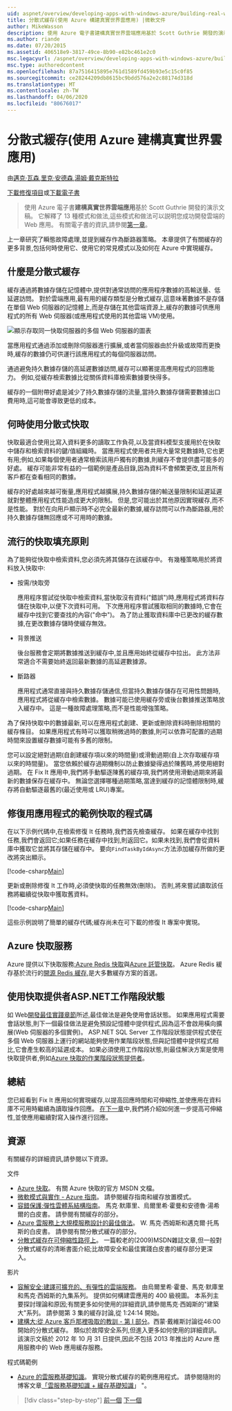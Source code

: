 ```yaml
---
uid: aspnet/overview/developing-apps-with-windows-azure/building-real-world-cloud-apps-with-windows-azure/distributed-caching
title: 分散式緩存(使用 Azure 構建真實世界雲應用) |微軟文件
author: MikeWasson
description: 使用 Azure 電子書建構真實世界雲端應用基於 Scott Guthrie 開發的演示文稿。 它解釋了13種模式和做法,他可以...
ms.author: riande
ms.date: 07/20/2015
ms.assetid: 406518e9-3817-49ce-8b90-e82bc461e2c0
msc.legacyurl: /aspnet/overview/developing-apps-with-windows-azure/building-real-world-cloud-apps-with-windows-azure/distributed-caching
msc.type: authoredcontent
ms.openlocfilehash: 87a7516415895e761d1589fd459b93e5c15c0f85
ms.sourcegitcommit: ce28244209db8615bc9bdd576a2e2c88174d318d
ms.translationtype: MT
ms.contentlocale: zh-TW
ms.lasthandoff: 04/06/2020
ms.locfileid: "80676017"
---
```

# <a name="distributed-caching-building-real-world-cloud-apps-with-azure"></a>分散式緩存(使用 Azure 建構真實世界雲應用)

由[邁克·瓦森](https://github.com/MikeWasson),[里克·安德森](https://twitter.com/RickAndMSFT),[湯姆·戴克斯特拉](https://github.com/tdykstra)

[下載修復項目](https://code.msdn.microsoft.com/Fix-It-app-for-Building-cdd80df4)或[下載電子書](https://blogs.msdn.com/b/microsoft_press/archive/2014/07/23/free-ebook-building-cloud-apps-with-microsoft-azure.aspx)

> 使用 Azure 電子書**建構真實世界雲端應用**基於 Scott Guthrie 開發的演示文稿。 它解釋了 13 種模式和做法,這些模式和做法可以説明您成功開發雲端的 Web 應用。 有關電子書的資訊,請參閱[第一章](introduction.md)。

上一章研究了瞬態故障處理,並提到緩存作為斷路器策略。 本章提供了有關緩存的更多背景,包括何時使用它、使用它的常見模式以及如何在 Azure 中實現緩存。

## <a name="what-is-distributed-caching"></a>什麼是分散式緩存

緩存通過將數據存儲在記憶體中,提供對通常訪問的應用程序數據的高輸送量、低延遲訪問。 對於雲端應用,最有用的緩存類型是分散式緩存,這意味著數據不是存儲在單個 Web 伺服器的記憶體上,而是存儲在其他雲端資源上,緩存的數據可供應用程式的所有 Web 伺服器(或應用程式使用的其他雲端 VM)使用。

![顯示存取同一快取伺服器的多個 Web 伺服器的圖表](distributed-caching/_static/image1.png)

當應用程式通過添加或刪除伺服器進行擴展,或者當伺服器由於升級或故障而更換時,緩存的數據仍可供運行該應用程式的每個伺服器訪問。

通過避免持久數據存儲的高延遲數據訪問,緩存可以顯著提高應用程式的回應能力。 例如,從緩存檢索數據比從關係資料庫檢索數據要快得多。

緩存的一個附帶好處是減少了持久數據存儲的流量,當持久數據存儲需要數據出口費用時,這可能會導致更低的成本。

## <a name="when-to-use-distributed-caching"></a>何時使用分散式快取

快取最適合使用比寫入資料更多的讀取工作負荷,以及當資料模型支援用於在快取中儲存和檢索資料的鍵/值組織時。 當應用程式使用者共用大量常見數據時,它也更有用;例如,如果每個使用者通常檢索該用戶獨有的數據,則緩存不會提供盡可能多的好處。 緩存可能非常有益的一個範例是產品目錄,因為資料不會頻繁更改,並且所有客戶都在查看相同的數據。

緩存的好處越來越可衡量,應用程式越擴展,持久數據存儲的輸送量限制和延遲延遲就對整體應用程式性能造成更大的限制。 但是,您可能出於其他原因實現緩存,而不是性能。 對於在向用戶顯示時不必完全最新的數據,緩存訪問可以作為斷路器,用於持久數據存儲無回應或不可用時的數據。

## <a name="popular-cache-population-strategies"></a>流行的快取填充原則

為了能夠從快取中檢索資料,您必須先將其儲存在該緩存中。 有幾種策略用於將資料放入快取中:

- 按需/快取旁

    應用程序嘗試從快取中檢索資料,當快取沒有資料("錯誤")時,應用程式將資料存儲在快取中,以便下次資料可用。 下次應用程序嘗試獲取相同的數據時,它會在緩存中找到它要查找的內容("命中")。 為了防止獲取資料庫中已更改的緩存數據,在更改數據存儲時使緩存無效。
- 背景推送

    後台服務會定期將數據推送到緩存中,並且應用始終從緩存中拉出。 此方法非常適合不需要始終返回最新數據的高延遲數據源。
- 斷路器

    應用程式通常直接與持久數據存儲通信,但當持久數據存儲存在可用性問題時,應用程式將從緩存中檢索數據。 數據可能已使用緩存旁或後台數據推送策略放入緩存中。 這是一種故障處理策略,而不是性能增強策略。

為了保持快取中的數據最新,可以在應用程式創建、更新或刪除資料時刪除相關的緩存條目。 如果應用程式有時可以獲取稍微過時的數據,則可以依靠可配置的過期時間來設置緩存數據可能有多舊的限制。

您可以設定絕對過期(自創建緩存項以來的時間量)或滑動過期(自上次存取緩存項以來的時間量)。 當您依賴於緩存過期機制以防止數據變得過於陳舊時,將使用絕對過期。 在 Fix It 應用中,我們將手動驅逐陳舊的緩存項,我們將使用滑動過期來將最新的數據保存在緩存中。 無論您選擇哪種過期策略,當達到緩存的記憶體限制時,緩存將自動驅逐最舊的(最近使用或 LRU)專案。

## <a name="sample-cache-aside-code-for-fix-it-app"></a>修復用應用程式的範例快取的程式碼

在以下示例代碼中,在檢索修復 It 任務時,我們首先檢查緩存。 如果在緩存中找到任務,我們會返回它;如果任務在緩存中找到,則返回它。如果未找到,我們會從資料庫中獲取它並將其存儲在緩存中。 要向`FindTaskByIdAsync`方法添加緩存所做的更改將突出顯示。

[!code-csharp[Main](distributed-caching/samples/sample1.cs?highlight=5,9-11,13-15,19)]

更新或刪除修復 It 工作時,必須使快取的任務無效(刪除)。 否則,將來嘗試讀取該任務將繼續從快取中獲取舊資料。

[!code-csharp[Main](distributed-caching/samples/sample2.cs?highlight=7)]

這些示例說明了簡單的緩存代碼;緩存尚未在可下載的修復 It 專案中實現。

## <a name="azure-caching-services"></a>Azure 快取服務

Azure 提供以下快取服務[:Azure Redis 快取](https://msdn.microsoft.com/library/dn690523.aspx)與[Azure 託管快取](https://msdn.microsoft.com/library/dn386094.aspx)。 Azure Redis 緩存基於流行的[開源 Redis 緩存](http://redis.io/),是大多數緩存方案的首選。

<a id="sessionstate"></a>
## <a name="aspnet-session-state-using-a-cache-provider"></a>使用快取提供者ASP.NET工作階段狀態

如 Web[開發最佳實踐章節](web-development-best-practices.md)所述,最佳做法是避免使用會話狀態。 如果應用程式需要會話狀態,則下一個最佳做法是避免預設記憶體中提供程式,因為這不會啟用橫向擴展(Web 伺服器的多個實例)。 ASP.NET SQL Server 工作階段狀態提供程式使在多個 Web 伺服器上運行的網站能夠使用作業階段狀態,但與記憶體中提供程式相比,它會產生較高的延遲成本。 如果必須使用工作階段狀態,則最佳解決方案是使用快取提供者,例如[Azure 快取的作業階段狀態提供者](https://msdn.microsoft.com/library/windowsazure/gg185668.aspx)。

## <a name="summary"></a>總結

您已經看到 Fix It 應用如何實現緩存,以提高回應時間和可伸縮性,並使應用在資料庫不可用時繼續為讀取操作回應。 [在下一章](queue-centric-work-pattern.md)中,我們將介紹如何進一步提高可伸縮性,並使應用繼續對寫入操作進行回應。

## <a name="resources"></a>資源

有關緩存的詳細資訊,請參閱以下資源。

文件

- [Azure 快取](https://msdn.microsoft.com/library/gg278356.aspx)。 有關 Azure 快取的官方 MSDN 文檔。
- [微軟模式與實作 - Azure 指南](https://msdn.microsoft.com/library/dn568099.aspx)。 請參閱緩存指南和緩存放置模式。
- [容錯保護:彈性雲體系結構指南](https://msdn.microsoft.com/library/windowsazure/jj853352.aspx)。 馬克·默庫里、烏爾里希·霍曼和安德魯·湯希爾的白皮書。 請參閱有關緩存的部分。
- [Azure 雲服務上大規模服務設計的最佳做法](https://msdn.microsoft.com/library/windowsazure/jj717232.aspx)。 W. 馬克·西姆斯和邁克爾·托馬斯的白皮書。 請參閱有關分散式緩存的部分。
- [分散式緩存在可伸縮性路徑上](https://msdn.microsoft.com/magazine/dd942840.aspx)。 一篇較老的(2009)MSDN雜誌文章,但一般對分散式緩存的清晰書面介紹;比故障安全和最佳實踐白皮書的緩存部分更深入。

影片

- [容解安全:建譯可擴充的、有彈性的雲端服務](https://channel9.msdn.com/Series/FailSafe)。 由烏爾里希·霍曼、馬克·默庫里和馬克·西姆斯的九集系列。 提供如何構建雲應用的 400 級視圖。 本系列主要探討理論和原因;有關更多如何使用的詳細資訊,請參閱馬克·西姆斯的"建築大"系列。 請參閱第 3 集的緩存討論,從 1:24:14 開始。
- [建構大:從 Azure 客戶那裡吸取的教訓 - 第 I 部分](https://channel9.msdn.com/Events/Build/2012/3-029)。西蒙·戴維斯討論從46:00開始的分散式緩存。 類似於故障安全系列,但進入更多如何使用的詳細資訊。 該演示文稿於 2012 年 10 月 31 日提供,因此不包括 2013 年推出的 Azure 應用服務中的 Web 應用緩存服務。

程式碼範例

- [Azure 的雲服務基礎知識](https://code.msdn.microsoft.com/Cloud-Service-Fundamentals-4ca72649)。 實現分散式緩存的範例應用程式。 請參閱隨附的博客文章[「雲服務基礎知識 + 緩存基礎知識](https://blogs.msdn.com/b/windowsazure/archive/2013/10/03/cloud-service-fundamentals-caching-basics.aspx)」 "。

> [!div class="step-by-step"]
> [前一個](transient-fault-handling.md)
> [下一個](queue-centric-work-pattern.md)
